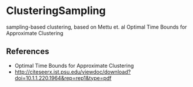 # ClusteringSampling
sampling-based clustering, based on Mettu et. al Optimal Time Bounds for Approximate Clustering

## References
+ Optimal Time Bounds for Approximate Clustering
+ http://citeseerx.ist.psu.edu/viewdoc/download?doi=10.1.1.220.1964&rep=rep1&type=pdf